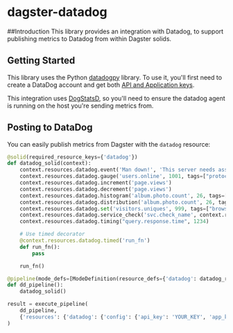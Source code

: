 # dagster-datadog

##Introduction
This library provides an integration with Datadog, to support publishing metrics to Datadog from within Dagster solids.

## Getting Started

This library uses the Python [datadogpy](https://github.com/DataDog/datadogpy) library. To use it, you'll first need to create a DataDog account and get both [API and Application keys](https://docs.datadoghq.com/account_management/api-app-keys/).

This integration uses [DogStatsD](https://docs.datadoghq.com/developers/dogstatsd/), so you'll need to ensure the datadog agent is running on the host you're sending metrics from.

## Posting to DataDog

You can easily publish metrics from Dagster with the `datadog` resource:

```python
@solid(required_resource_keys={'datadog'})
def datadog_solid(context):
    context.resources.datadog.event('Man down!', 'This server needs assistance.')
    context.resources.datadog.gauge('users.online', 1001, tags=["protocol:http"])
    context.resources.datadog.increment('page.views')
    context.resources.datadog.decrement('page.views')
    context.resources.datadog.histogram('album.photo.count', 26, tags=["gender:female"])
    context.resources.datadog.distribution('album.photo.count', 26, tags=["color:blue"])
    context.resources.datadog.set('visitors.uniques', 999, tags=["browser:ie"])
    context.resources.datadog.service_check('svc.check_name', context.resources.datadog.WARNING)
    context.resources.datadog.timing("query.response.time", 1234)

    # Use timed decorator
    @context.resources.datadog.timed('run_fn')
    def run_fn():
        pass

    run_fn()

@pipeline(mode_defs=[ModeDefinition(resource_defs={'datadog': datadog_resource})])
def dd_pipeline():
    datadog_solid()

result = execute_pipeline(
    dd_pipeline,
    {'resources': {'datadog': {'config': {'api_key': 'YOUR_KEY', 'app_key': 'YOUR_KEY'}}}},
)

```
